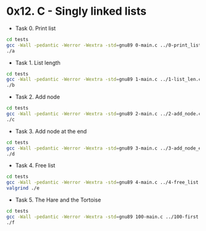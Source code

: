 # 0x12. C - Singly linked lists

- Task 0. Print list

```bash
cd tests
gcc -Wall -pedantic -Werror -Wextra -std=gnu89 0-main.c ../0-print_list.c -o a
./a
```

- Task 1. List length

```bash
cd tests
gcc -Wall -pedantic -Werror -Wextra -std=gnu89 1-main.c ../1-list_len.c -o b
./b
```

- Task 2. Add node

```bash
cd tests
gcc -Wall -pedantic -Werror -Wextra -std=gnu89 2-main.c ../2-add_node.c ../0-print_list.c -o c
./c
```

- Task 3. Add node at the end

```bash
cd tests
gcc -Wall -pedantic -Werror -Wextra -std=gnu89 3-main.c ../3-add_node_end.c ../0-print_list.c -o d
./d
```

- Task 4. Free list

```bash
cd tests
gcc -Wall -pedantic -Werror -Wextra -std=gnu89 4-main.c ../4-free_list.c ../3-add_node_end.c ../0-print_list.c -o e
valgrind ./e
```

- Task 5. The Hare and the Tortoise

```bash
cd tests
gcc -Wall -pedantic -Werror -Wextra -std=gnu89 100-main.c ../100-first.c -o f
./f
```
